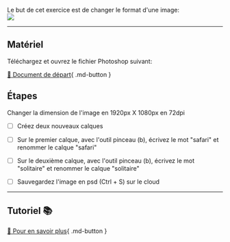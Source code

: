 Le but de cet exercice est de changer le format d'une image:   
<img src="images/anthony_cantin.jpg">
***  

## Matériel
Téléchargez et ouvrez le fichier Photoshop suivant:   

[📁 Document de départ](https://tim-montmorency.com/compendium/582-121%E2%80%93illustration-numerique/exercice/images/anthony_cantin.jpg
){ .md-button }   <br>



## Étapes
Changer la dimension de l'image en 1920px X 1080px en 72dpi

- [ ] Créez deux nouveaux calques
- [ ] Sur le premier calque, avec l'outil pinceau (b), écrivez le mot "safari" et renommer le calque "safari"
- [ ] Sur le deuxième calque, avec l'outil pinceau (b), écrivez le mot "solitaire"  et renommer le calque "solitaire"
- [ ] Sauvegardez l'image en psd (Ctrl + S) sur le cloud


***  
## Tutoriel 📚
[📖 Pour en savoir plus](https://cmontmorency365-my.sharepoint.com/:v:/g/personal/flpilote_cmontmorency_qc_ca/EUHqTCjYyMVCkeIahHqiHHQBQ07BrCDjnLlFiHMkZadSIA?nav=eyJyZWZlcnJhbEluZm8iOnsicmVmZXJyYWxBcHAiOiJPbmVEcml2ZUZvckJ1c2luZXNzIiwicmVmZXJyYWxBcHBQbGF0Zm9ybSI6IldlYiIsInJlZmVycmFsTW9kZSI6InZpZXciLCJyZWZlcnJhbFZpZXciOiJNeUZpbGVzTGlua0NvcHkifX0&e=d1850G){ .md-button }   <br>



